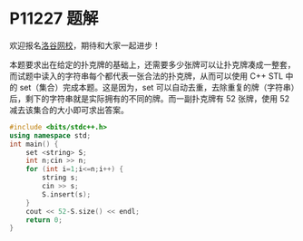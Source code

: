 # P11227 题解

欢迎报名[洛谷网校](https://class.luogu.com.cn/)，期待和大家一起进步！

本题要求出在给定的扑克牌的基础上，还需要多少张牌可以让扑克牌凑成一整套，而试题中读入的字符串每个都代表一张合法的扑克牌，从而可以使用 C++ STL 中的 set（集合）完成本题。这是因为，set 可以自动去重，去除重复的牌（字符串）后，剩下的字符串就是实际拥有的不同的牌。而一副扑克牌有 $52$ 张牌，使用 $52$ 减去该集合的大小即可求出答案。

```cpp
#include <bits/stdc++.h>
using namespace std;
int main() {
	set <string> S;
	int n;cin >> n;
	for (int i=1;i<=n;i++) {
		string s;
		cin >> s;
		S.insert(s);
	}
	cout << 52-S.size() << endl;
	return 0;
}
```